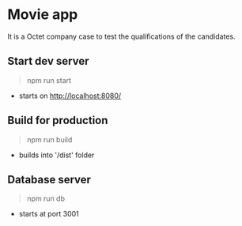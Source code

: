 # Movie app

It is a Octet company case to test the qualifications of the candidates.

## Start dev server

> npm run start

-   starts on <a href="http://localhost:8080/" target="__blank">http://localhost:8080/</a>

## Build for production

> npm run build

-   builds into '/dist' folder

## Database server

> npm run db

-   starts at port 3001
